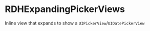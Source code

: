 RDHExpandingPickerViews
=======================

Inline view that expands to show a `UIPickerView`/`UIDatePickerView`
